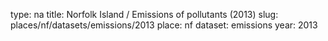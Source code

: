 type: na
title: Norfolk Island / Emissions of pollutants (2013)
slug: places/nf/datasets/emissions/2013
place: nf
dataset: emissions
year: 2013
